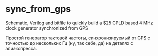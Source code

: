 # sync_from_gps
Schematic, Verilog and bitfile to quickly build a $25 CPLD based 4 MHz clock generator synchronized from GPS

Простой генератор тактовой частоты, синхронизируемый от GPS с точностью до нескольких Гц (ну, так себе, да)
на деталях с алиэкспресса.
